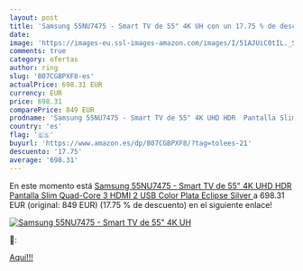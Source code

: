 ```yaml
---
layout: post
title: 'Samsung 55NU7475 - Smart TV de 55" 4K UH con un 17.75 % de descuento'
date: 
image: 'https://images-eu.ssl-images-amazon.com/images/I/51AJUiC0tIL._SL200_.jpg'
comments: true
category: ofertas
author: ring
slug: 'B07CGBPXF8-es'
actualPrice: 698.31 EUR
currency: EUR
price: 698.31
comparePrice: 849 EUR
prodname: 'Samsung 55NU7475 - Smart TV de 55" 4K UHD HDR  Pantalla Slim  Quad-Core  3 HDMI  2 USB   Color Plata  Eclipse Silver '
country: 'es'
flag: '🇪🇸'
buyurl: 'https://www.amazon.es/dp/B07CGBPXF8/?tag=tolees-21'
descuento: '17.75'
average: '698.31'
---
```


En este momento está [Samsung 55NU7475 - Smart TV de 55" 4K UHD HDR  Pantalla Slim  Quad-Core  3 HDMI  2 USB   Color Plata  Eclipse Silver ](https://www.amazon.es/dp/B07CGBPXF8/?tag=tolees-21) a 698.31 EUR (original: 849 EUR) (17.75 %  de descuento) en el siguiente enlace!

[![Samsung 55NU7475 - Smart TV de 55" 4K UH](https://images-eu.ssl-images-amazon.com/images/I/51AJUiC0tIL._SL200_.jpg)](https://www.amazon.es/dp/B07CGBPXF8/?tag=tolees-21)

🔎:


[Aquí!!!](https://www.amazon.es/dp/B07CGBPXF8/?tag=tolees-21)
